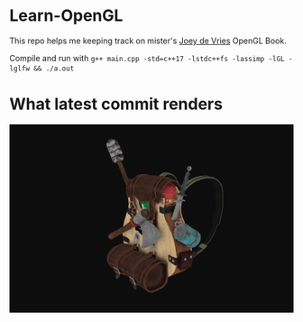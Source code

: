 # Learn-OpenGL
This repo helps me keeping track on mister's [Joey de Vries](https://learnopengl.com/) OpenGL Book. <br>

Compile and run with ```g++ main.cpp -std=c++17 -lstdc++fs -lassimp -lGL -lglfw && ./a.out```

# What latest commit renders
![backpack](screenshots/backpack.png)
